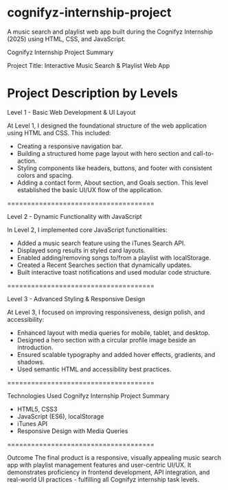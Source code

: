 # cognifyz-internship-project
A music search and playlist web app built during the Cognifyz Internship (2025) using HTML, CSS, and JavaScript.

Cognifyz Internship Project Summary


Project Title:
Interactive Music Search & Playlist Web App


Project Description by Levels
=====================================

Level 1 - Basic Web Development & UI Layout

At Level 1, I designed the foundational structure of the web application using HTML and CSS.
This included:
- Creating a responsive navigation bar.
- Building a structured home page layout with hero section and call-to-action.
- Styling components like headers, buttons, and footer with consistent colors and spacing.
- Adding a contact form, About section, and Goals section.
This level established the basic UI/UX flow of the application.

=====================================


Level 2 - Dynamic Functionality with JavaScript

In Level 2, I implemented core JavaScript functionalities:
- Added a music search feature using the iTunes Search API.
- Displayed song results in styled card layouts.
- Enabled adding/removing songs to/from a playlist with localStorage.
- Created a Recent Searches section that dynamically updates.
- Built interactive toast notifications and used modular code structure.

=====================================

Level 3 - Advanced Styling & Responsive Design

At Level 3, I focused on improving responsiveness, design polish, and accessibility:
- Enhanced layout with media queries for mobile, tablet, and desktop.
- Designed a hero section with a circular profile image beside an introduction.
- Ensured scalable typography and added hover effects, gradients, and shadows.
- Used semantic HTML and accessibility best practices.

=====================================

Technologies Used
Cognifyz Internship Project Summary
- HTML5, CSS3
- JavaScript (ES6), localStorage
- iTunes API
- Responsive Design with Media Queries

=====================================

Outcome
The final product is a responsive, visually appealing music search app with playlist management features and
user-centric UI/UX. It demonstrates proficiency in frontend development, API integration, and real-world UI
practices - fulfilling all Cognifyz internship task levels.
